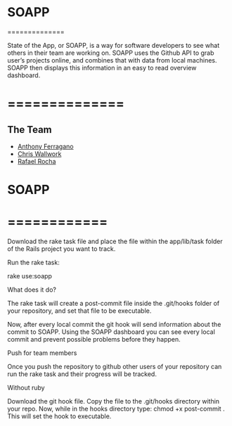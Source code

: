 SOAPP
==============
==============

State of the App, or SOAPP, is a way for software developers to see what others in their team are working on. SOAPP uses the Github API to grab user’s projects online, and combines that with data from local machines. SOAPP then displays this information in an easy to read overview dashboard.

==============
==============

## The Team

* [Anthony Ferragano](https://github.com/aferragano)
* [Chris Wallwork](https://github.com/cwallwork)
* [Rafael Rocha](https://github.com/rafaelrochasilva)


SOAPP
==============
============
=======
Download the rake task file and place the file within the app/lib/task folder of the Rails project you want to track.

Run the rake task:

rake use:soapp

What does it do?

The rake task will create a post-commit file inside the .git/hooks folder of your repository, and set that file to be executable.

Now, after every local commit the git hook will send information about the commit to SOAPP. Using the SOAPP dashboard you can see every local commit and prevent possible problems before they happen.

Push for team members

Once you push the repository to github other users of your repository can run the rake task and their progress will be tracked.

Without ruby

Download the git hook file. Copy the file to the .git/hooks directory within your repo. Now, while in the hooks directory type: chmod +x post-commit . This will set the hook to executable.
